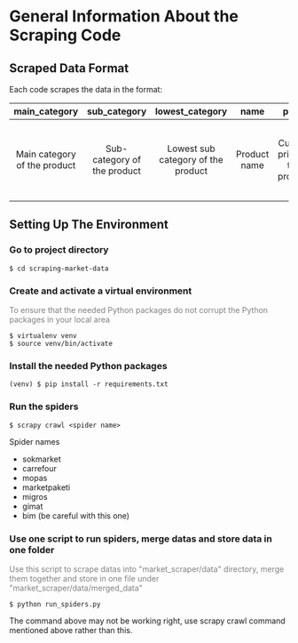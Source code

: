 # General Information About the Scraping Code





## Scraped Data Format

Each code scrapes the data in the format:

|        main_category 	        |        sub_category 	        |         lowest_category 	          |        name 	        |            price 	            |                  high_price 	                  |             in_stock 	             |   product_link 	    |                  page_link                  |   image_url      |           date              |
|:-----------------------------:|:----------------------------:|:----------------------------------:|:--------------------:|:-----------------------------:|:----------------------------------------------:|:----------------------------------:|:-------------------:|:-------------------------------------------:|:-----------:|:-------------------------:|
| Main category of the product  | Sub-category of the product  | Lowest sub category of the product | Product name  | Current price of the product  | High price of the product if there is a discount for that product  | Availability of the product in stock  | URL of the product  | URL of the page that product is on |     URL of the image photo   |   Date that product was scraped  |


## Setting Up The Environment

### Go to project directory
```
$ cd scraping-market-data
```
### Create and activate a virtual environment
<span style="color: gray;">To ensure that the needed Python packages do not corrupt the Python packages in your local area</span>
```
$ virtualenv venv
$ source venv/bin/activate
```
### Install the needed Python packages
```
(venv) $ pip install -r requirements.txt
```

### Run the spiders
```
$ scrapy crawl <spider name>
```
Spider names

- sokmarket 
- carrefour 
- mopas 
- marketpaketi 
- migros 
- gimat
- bim (be careful with this one)


### Use one script to run spiders, merge datas and store data in one folder
<span style="color: grey;">Use this script to scrape datas into "market_scraper/data" directory, merge them together and store in one file under "market_scraper/data/merged_data" </span>
```
$ python run_spiders.py
```

The command above may not be working right, use scrapy crawl command mentioned above rather than this.


